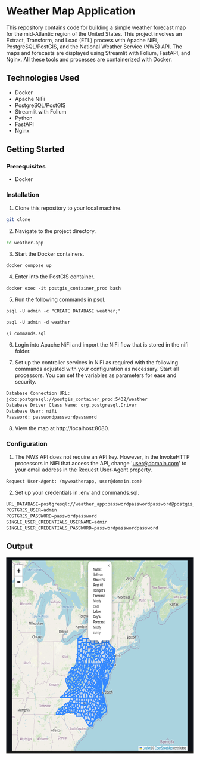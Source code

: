# Weather Map Application

This repository contains code for building a simple weather forecast map for the mid-Atlantic region of the United States. This project involves an Extract, Transform, and Load (ETL) process with Apache NiFi, PostgreSQL/PostGIS, and the National Weather Service (NWS) API. The maps and forecasts are displayed using Streamlit with Folium, FastAPI, and Nginx. All these tools and processes are containerized with Docker.

## Technologies Used
- Docker
- Apache NiFi
- PostgreSQL/PostGIS
- Streamlit with Folium
- Python
- FastAPI
- Nginx

## Getting Started
### Prerequisites
- Docker

### Installation
1. Clone this repository to your local machine.
```sh
git clone
```

2. Navigate to the project directory.
```sh
cd weather-app
```

3. Start the Docker containers.
```
docker compose up
```

4. Enter into the PostGIS container.
```
docker exec -it postgis_container_prod bash
```

5. Run the following commands in psql.
```
psql -U admin -c "CREATE DATABASE weather;"
```
```
psql -U admin -d weather
```
```
\i commands.sql
```

6. Login into Apache NiFi and import the NiFi flow that is stored in the nifi folder.

7. Set up the controller services in NiFi as required with the following commands adjusted with your configuration as necessary. Start all processors. You can set the variables as parameters for ease and security.
```
Database Connection URL: jdbc:postgresql://postgis_container_prod:5432/weather
Database Driver Class Name: org.postgresql.Driver
Database User: nifi
Password: passwordpasswordpassword
```

8. View the map at http://localhost:8080.

### Configuration
1. The NWS API does not require an API key. However, in the InvokeHTTP processors in NiFi that access the API, change 'user@domain.com' to your email address in the Request User-Agent property.
```
Request User-Agent: (myweatherapp, user@domain.com)
```

2. Set up your credentials in .env and commands.sql.
```
URL_DATABASE=postgresql://weather_app:passwordpasswordpassword@postgis_container_prod:5432/weather
POSTGRES_USER=admin
POSTGRES_PASSWORD=passwordpassword
SINGLE_USER_CREDENTIALS_USERNAME=admin
SINGLE_USER_CREDENTIALS_PASSWORD=passwordpasswordpassword
```

## Output
<img width="752" height="525" alt="output" src="https://github.com/theapphiker/weather-app/blob/main/output.png/">
